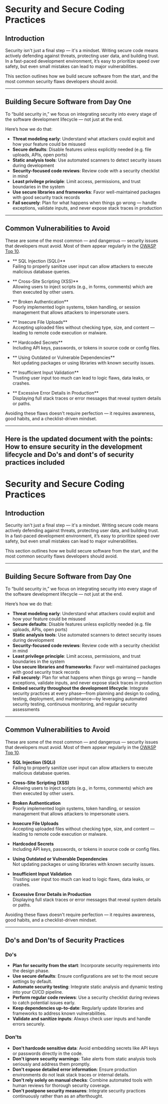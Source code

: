 #  Security and Secure Coding Practices

##  Introduction

Security isn't just a final step — it's a mindset. Writing secure code means actively defending against threats, protecting user data, and building trust. In a fast-paced development environment, it’s easy to prioritize speed over safety, but even small mistakes can lead to major vulnerabilities.

This section outlines how we build secure software from the start, and the most common security flaws developers should avoid.

---

##  Building Secure Software from Day One

To “build security in,” we focus on integrating security into every stage of the software development lifecycle — not just at the end.

Here’s how we do that:

- **Threat modeling early**: Understand what attackers could exploit and how your feature could be misused
- **Secure defaults**: Disable features unless explicitly needed (e.g. file uploads, APIs, open ports)
- **Static analysis tools**: Use automated scanners to detect security issues during development
- **Security-focused code reviews**: Review code with a security checklist in mind
- **Least privilege principle**: Limit access, permissions, and trust boundaries in the system
- **Use secure libraries and frameworks**: Favor well-maintained packages with good security track records
- **Fail securely**: Plan for what happens when things go wrong — handle exceptions, validate inputs, and never expose stack traces in production

---

##  Common Vulnerabilities to Avoid

These are some of the most common — and dangerous — security issues that developers must avoid. Most of them appear regularly in the [OWASP Top 10](https://owasp.org/www-project-top-ten/).

- ** SQL Injection (SQLi)**  
  Failing to properly sanitize user input can allow attackers to execute malicious database queries.

- ** Cross-Site Scripting (XSS)**  
  Allowing users to inject scripts (e.g., in forms, comments) which are then executed by other users.

- ** Broken Authentication**  
  Poorly implemented login systems, token handling, or session management that allows attackers to impersonate users.

- ** Insecure File Uploads**  
  Accepting uploaded files without checking type, size, and content — leading to remote code execution or malware.

- ** Hardcoded Secrets**  
  Including API keys, passwords, or tokens in source code or config files.

- ** Using Outdated or Vulnerable Dependencies**  
  Not updating packages or using libraries with known security issues.

- ** Insufficient Input Validation**  
  Trusting user input too much can lead to logic flaws, data leaks, or crashes.

- ** Excessive Error Details in Production**  
  Displaying full stack traces or error messages that reveal system details or paths.

Avoiding these flaws doesn't require perfection — it requires awareness, good habits, and a checklist-driven mindset.


-------------------------------------------------------------------------------------------
Here is the updated document with the points: How to ensure security in the development lifecycle and Do's and dont's of security practices included
-------------------------------------------------------------------------------------------

# Security and Secure Coding Practices

## Introduction

Security isn't just a final step — it's a mindset. Writing secure code means actively defending against threats, protecting user data, and building trust. In a fast-paced development environment, it’s easy to prioritize speed over safety, but even small mistakes can lead to major vulnerabilities.

This section outlines how we build secure software from the start, and the most common security flaws developers should avoid.

---

## Building Secure Software from Day One

To “build security in,” we focus on integrating security into every stage of the software development lifecycle — not just at the end.

Here’s how we do that:

- **Threat modeling early**: Understand what attackers could exploit and how your feature could be misused
- **Secure defaults**: Disable features unless explicitly needed (e.g. file uploads, APIs, open ports)
- **Static analysis tools**: Use automated scanners to detect security issues during development
- **Security-focused code reviews**: Review code with a security checklist in mind
- **Least privilege principle**: Limit access, permissions, and trust boundaries in the system
- **Use secure libraries and frameworks**: Favor well-maintained packages with good security track records
- **Fail securely**: Plan for what happens when things go wrong — handle exceptions, validate inputs, and never expose stack traces in production
- **Embed security throughout the development lifecycle**: Integrate security practices at every phase—from planning and design to coding, testing, deployment, and maintenance—by leveraging automated security testing, continuous monitoring, and regular security assessments

---

## Common Vulnerabilities to Avoid

These are some of the most common — and dangerous — security issues that developers must avoid. Most of them appear regularly in the [OWASP Top 10](https://owasp.org/www-project-top-ten/).

- **SQL Injection (SQLi)**  
  Failing to properly sanitize user input can allow attackers to execute malicious database queries.

- **Cross-Site Scripting (XSS)**  
  Allowing users to inject scripts (e.g., in forms, comments) which are then executed by other users.

- **Broken Authentication**  
  Poorly implemented login systems, token handling, or session management that allows attackers to impersonate users.

- **Insecure File Uploads**  
  Accepting uploaded files without checking type, size, and content — leading to remote code execution or malware.

- **Hardcoded Secrets**  
  Including API keys, passwords, or tokens in source code or config files.

- **Using Outdated or Vulnerable Dependencies**  
  Not updating packages or using libraries with known security issues.

- **Insufficient Input Validation**  
  Trusting user input too much can lead to logic flaws, data leaks, or crashes.

- **Excessive Error Details in Production**  
  Displaying full stack traces or error messages that reveal system details or paths.

Avoiding these flaws doesn't require perfection — it requires awareness, good habits, and a checklist-driven mindset.

---

## Do's and Don'ts of Security Practices

### Do's
- **Plan for security from the start**: Incorporate security requirements into the design phase.
- **Use secure defaults**: Ensure configurations are set to the most secure settings by default.
- **Automate security testing**: Integrate static analysis and dynamic testing into your CI/CD pipeline.
- **Perform regular code reviews**: Use a security checklist during reviews to catch potential issues early.
- **Keep dependencies up-to-date**: Regularly update libraries and frameworks to address known vulnerabilities.
- **Validate and sanitize inputs**: Always check user inputs and handle errors securely.

### Don'ts
- **Don't hardcode sensitive data**: Avoid embedding secrets like API keys or passwords directly in the code.
- **Don't ignore security warnings**: Take alerts from static analysis tools seriously and address them promptly.
- **Don't expose detailed error information**: Ensure production environments do not leak stack traces or internal details.
- **Don't rely solely on manual checks**: Combine automated tools with human reviews for thorough security coverage.
- **Don't postpone security measures**: Integrate security practices continuously rather than as an afterthought.

